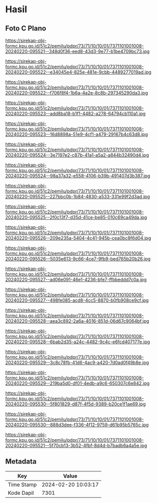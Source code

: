 # Hasil

## Foto C Plano

https://sirekap-obj-formc.kpu.go.id/51c2/pemilu/pdpr/73/71/10/10/01/7371101001008-20240220-095521--348d0f36-eed8-43d3-9e77-b1be4709bc73.jpg

https://sirekap-obj-formc.kpu.go.id/51c2/pemilu/pdpr/73/71/10/10/01/7371101001008-20240220-095522--e34045e4-825e-481e-9cbb-4489277019ad.jpg

https://sirekap-obj-formc.kpu.go.id/51c2/pemilu/pdpr/73/71/10/10/01/7371101001008-20240220-095522--f706f8f4-1b6a-4a2e-8c8b-297345290da3.jpg

https://sirekap-obj-formc.kpu.go.id/51c2/pemilu/pdpr/73/71/10/10/01/7371101001008-20240220-095523--add8ba18-b1f1-4482-a278-64794cb110a1.jpg

https://sirekap-obj-formc.kpu.go.id/51c2/pemilu/pdpr/73/71/10/10/01/7371101001008-20240220-095523--16d8898a-51e9-4cf1-a479-29167b4c63d8.jpg

https://sirekap-obj-formc.kpu.go.id/51c2/pemilu/pdpr/73/71/10/10/01/7371101001008-20240220-095524--3e7197e2-c87b-41a1-a5a2-a844b32490d4.jpg

https://sirekap-obj-formc.kpu.go.id/51c2/pemilu/pdpr/73/71/10/10/01/7371101001008-20240220-095524--98a37a32-e558-4106-b39b-491407d3b387.jpg

https://sirekap-obj-formc.kpu.go.id/51c2/pemilu/pdpr/73/71/10/10/01/7371101001008-20240220-095525--227bbc0b-1b84-4830-a533-331e99f2d3ad.jpg

https://sirekap-obj-formc.kpu.go.id/51c2/pemilu/pdpr/73/71/10/10/01/7371101001008-20240220-095525--2f0c13f7-d35d-41ce-be85-010c69ca49da.jpg

https://sirekap-obj-formc.kpu.go.id/51c2/pemilu/pdpr/73/71/10/10/01/7371101001008-20240220-095526--209e235a-5404-4c41-945b-cea0bc8f6d04.jpg

https://sirekap-obj-formc.kpu.go.id/51c2/pemilu/pdpr/73/71/10/10/01/7371101001008-20240220-095526--5035e613-9c66-4ce7-9fb9-bed765b20b26.jpg

https://sirekap-obj-formc.kpu.go.id/51c2/pemilu/pdpr/73/71/10/10/01/7371101001008-20240220-095527--ad06e091-46e1-4236-bfe7-ffbbeddd7c0a.jpg

https://sirekap-obj-formc.kpu.go.id/51c2/pemilu/pdpr/73/71/10/10/01/7371101001008-20240220-095527--498fe085-acd8-4cc5-8870-b0fb908ce9cf.jpg

https://sirekap-obj-formc.kpu.go.id/51c2/pemilu/pdpr/73/71/10/10/01/7371101001008-20240220-095528--aea3c892-2a6a-4016-851d-06d67c9064bf.jpg

https://sirekap-obj-formc.kpu.go.id/51c2/pemilu/pdpr/73/71/10/10/01/7371101001008-20240220-095528--6bab2d35-a24c-4482-9c4c-e6fcd407177e.jpg

https://sirekap-obj-formc.kpu.go.id/51c2/pemilu/pdpr/73/71/10/10/01/7371101001008-20240220-095529--3c8c78fb-41d6-4ac9-a420-7d0ad0f49b8e.jpg

https://sirekap-obj-formc.kpu.go.id/51c2/pemilu/pdpr/73/71/10/10/01/7371101001008-20240220-095529--219ba5d0-df01-4edb-a9c6-650307c6e842.jpg

https://sirekap-obj-formc.kpu.go.id/51c2/pemilu/pdpr/73/71/10/10/01/7371101001008-20240220-095530--5f801829-d87f-4f5d-9389-b20ce1f1ae69.jpg

https://sirekap-obj-formc.kpu.go.id/51c2/pemilu/pdpr/73/71/10/10/01/7371101001008-20240220-095530--888d3dee-f336-4f12-9759-d61b95b5765c.jpg

https://sirekap-obj-formc.kpu.go.id/51c2/pemilu/pdpr/73/71/10/10/01/7371101001008-20240220-095521--5f70cb13-3b52-4fbf-8d4d-b7badb6a4a5e.jpg


## Metadata

| Key        | Value               |
| ---------- | ------------------- |
| Time Stamp | 2024-02-20 10:03:17 |
| Kode Dapil | 7301                |



